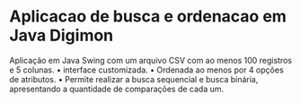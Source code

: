 # Aplicacao de busca e ordenacao em Java Digimon

Aplicação em Java Swing com um arquivo CSV com ao menos 100 registros e 5 colunas. • interface customizada. • Ordenada ao menos por 4 opções de atributos. • Permite realizar a busca sequencial e busca binária, apresentando a quantidade de comparações de cada um.
